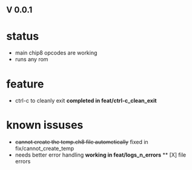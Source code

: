 ## V 0.0.1
# status
* main chip8 opcodes are working
* runs any rom

# feature
* ctrl-c to cleanly exit **completed in feat/ctrl-c_clean_exit**

# known issuses
* ~~cannot create the temp.ch8 file autometically~~ fixed in fix/cannot_create_temp 
* needs better error handling **working in feat/logs_n_errors**
** [X] file errors



